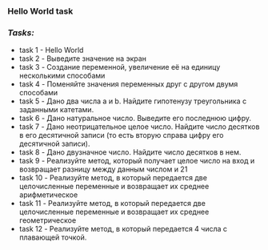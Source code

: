 ### Hello World task

### _Tasks:_

* task 1 - Hello World
* task 2 - Выведите значение на экран
* task 3 - Создание переменной, увеличение её на единицу несколькими способами
* task 4 - Поменяйте значения переменных друг с другом двумя способами
* task 5 - Дано два числа a и b. Найдите гипотенузу треугольника с заданными катетами.
* task 6 - Дано натуральное число. Выведите его последнюю цифру.
* task 7 - Дано неотрицательное целое число. Найдите число десятков в его десятичной записи (то есть вторую справа цифру
  его десятичной записи).
* task 8 - Дано двузначное число. Найдите число десятков в нем.
* task 9 - Реализуйте метод, который получает целое число на вход и возвращает разницу между данным числом и 21
* task 10 - Реализуйте метод, в который передается две целочисленные переменные и возвращает их среднее арифметическое
* task 11 - Реализуйте метод, в который передается две целочисленные переменные и возвращает их среднее геометрическое
* task 12 - Реализуйте метод, в который передается 4 числа с плавающей точкой.
